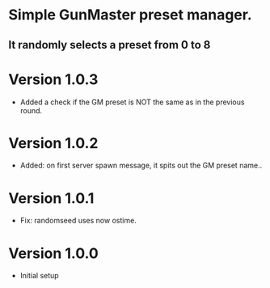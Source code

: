 # Simple GunMaster preset manager.
## It randomly selects a preset from 0 to 8

# Version 1.0.3
- Added a check if the GM preset is NOT the same as in the previous round.

# Version 1.0.2
- Added: on first server spawn message, it spits out the GM preset name..

# Version 1.0.1
- Fix: randomseed uses now ostime.

# Version 1.0.0
- Initial setup
